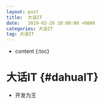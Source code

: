 ```yaml
---
layout: post
title:  大话IT
date:   2019-02-26 10:08:00 +0800
categories: 大话IT
tag: 大话IT
---
```


* content
{:toc}

大话IT						{#dahuaIT}
====================================
+ 开发为王




